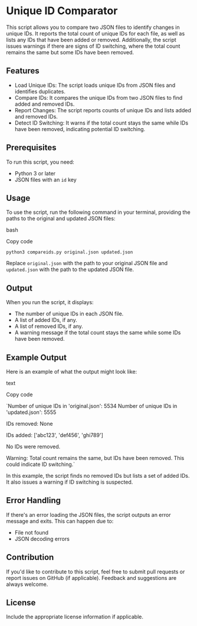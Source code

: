 Unique ID Comparator
====================

This script allows you to compare two JSON files to identify changes in unique IDs. It reports the total count of unique IDs for each file, as well as lists any IDs that have been added or removed. Additionally, the script issues warnings if there are signs of ID switching, where the total count remains the same but some IDs have been removed.

Features
--------

-   Load Unique IDs: The script loads unique IDs from JSON files and identifies duplicates.
-   Compare IDs: It compares the unique IDs from two JSON files to find added and removed IDs.
-   Report Changes: The script reports counts of unique IDs and lists added and removed IDs.
-   Detect ID Switching: It warns if the total count stays the same while IDs have been removed, indicating potential ID switching.

Prerequisites
-------------

To run this script, you need:

-   Python 3 or later
-   JSON files with an `id` key

Usage
-----

To use the script, run the following command in your terminal, providing the paths to the original and updated JSON files:

bash

Copy code

`python3 compareids.py original.json updated.json`

Replace `original.json` with the path to your original JSON file and `updated.json` with the path to the updated JSON file.

Output
------

When you run the script, it displays:

-   The number of unique IDs in each JSON file.
-   A list of added IDs, if any.
-   A list of removed IDs, if any.
-   A warning message if the total count stays the same while some IDs have been removed.

Example Output
--------------

Here is an example of what the output might look like:

text

Copy code

`Number of unique IDs in 'original.json': 5534
Number of unique IDs in 'updated.json': 5555

IDs removed:
None

IDs added:
['abc123', 'def456', 'ghi789']

No IDs were removed.

Warning: Total count remains the same, but IDs have been removed. This could indicate ID switching.`

In this example, the script finds no removed IDs but lists a set of added IDs. It also issues a warning if ID switching is suspected.

Error Handling
--------------

If there's an error loading the JSON files, the script outputs an error message and exits. This can happen due to:

-   File not found
-   JSON decoding errors

Contribution
------------

If you'd like to contribute to this script, feel free to submit pull requests or report issues on GitHub (if applicable). Feedback and suggestions are always welcome.

License
-------

Include the appropriate license information if applicable.
